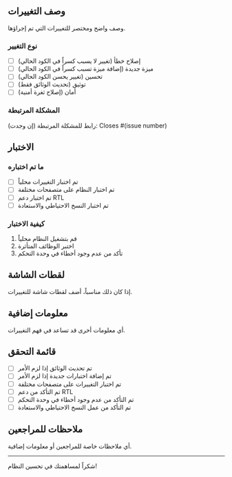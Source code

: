 ## وصف التغييرات

وصف واضح ومختصر للتغييرات التي تم إجراؤها.

### نوع التغيير
- [ ] إصلاح خطأ (تغيير لا يسبب كسراً في الكود الحالي)
- [ ] ميزة جديدة (إضافة ميزة تسبب كسراً في الكود الحالي)
- [ ] تحسين (تغيير يحسن الكود الحالي)
- [ ] توثيق (تحديث الوثائق فقط)
- [ ] أمان (إصلاح ثغرة أمنية)

### المشكلة المرتبطة
رابط للمشكلة المرتبطة (إن وجدت):
Closes #(issue number)

## الاختبار

### ما تم اختباره
- [ ] تم اختبار التغييرات محلياً
- [ ] تم اختبار النظام على متصفحات مختلفة
- [ ] تم اختبار دعم RTL
- [ ] تم اختبار النسخ الاحتياطي والاستعادة

### كيفية الاختبار
1. قم بتشغيل النظام محلياً
2. اختبر الوظائف المتأثرة
3. تأكد من عدم وجود أخطاء في وحدة التحكم

## لقطات الشاشة

إذا كان ذلك مناسباً، أضف لقطات شاشة للتغييرات.

## معلومات إضافية

أي معلومات أخرى قد تساعد في فهم التغييرات.

## قائمة التحقق

- [ ] تم تحديث الوثائق إذا لزم الأمر
- [ ] تم إضافة اختبارات جديدة إذا لزم الأمر
- [ ] تم اختبار التغييرات على متصفحات مختلفة
- [ ] تم التأكد من دعم RTL
- [ ] تم التأكد من عدم وجود أخطاء في وحدة التحكم
- [ ] تم التأكد من عمل النسخ الاحتياطي والاستعادة

## ملاحظات للمراجعين

أي ملاحظات خاصة للمراجعين أو معلومات إضافية.

---

شكراً لمساهمتك في تحسين النظام!